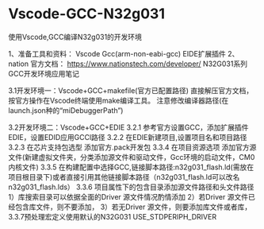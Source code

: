 # Vscode-GCC-N32g031
使用Vscode,GCC编译N32g031的开发环境

1、准备工具和资料：
Vscode 
Gcc(arm-non-eabi-gcc) 
EIDE扩展插件
2、nation 官方文档：
https://www.nationstech.com/developer/
N32G031系列GCC开发环境应用笔记

3.1开发环境一：Vscode+GCC+makefile(官方已配置路径)
直接解压官方文档，按官方操作在Vscode终端使用make编译工具。
注意修改编译器路径(在launch.json种的“miDebuggerPath”)

3.2开发环境二：Vscode+GCC+EDIE
3.2.1  参考官方设置GCC，添加扩展插件EDIE，设置EDID应用GCCl路径
3.2.2  在EDIE新建项目,设置项目名和项目路径
3.2.3  在芯片支持包选型 添加官方.pack开发包
3.3.4  在项目资源选项 添加官方源文件(新建虚拟文件夹，分类添加源文件和驱动文件，Gcc环境的启动文件，CM0内核文件)
3.3.5  在构建配置中选择GCC,链接脚本路径:n32g031_flash.ld(需放在项目根目录下)或者直接引用其他链接脚本路径（n32g031_flash.ld可以改名n32g031_flash.lds）
3.3.6  项目属性下的包含目录添加源文件路径和头文件路径
          1）库搜索目录可以依据全面的Driver 源文件情况酌情添加
          2）若Driver 源文件已经包含库文件，则不要添加，
          3）若无Driver 源文件，则要添加库文件或者库，
3.3.7预处理宏定义使用默认的N32G031 USE_STDPERIPH_DRIVER


